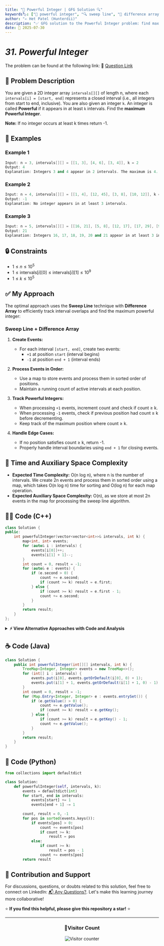 ```yaml
---
title: "🔢 Powerful Integer | GFG Solution 🔍"
keywords🏷️: ["🔢 powerful integer", "🔍 sweep line", "📍 difference array", "📈 interval overlap", "📘 GFG", "🏁 competitive programming", "📚 DSA"]
author: "✍️ Het Patel (Hunterdii)"
description: "✅ GFG solution to the Powerful Integer problem: find maximum integer appearing in at least k intervals using sweep line technique with difference array. 🚀"
date: 📅 2025-07-30
---
```



# *31. Powerful Integer*

The problem can be found at the following link: 🔗 [Question Link](https://www.geeksforgeeks.org/problems/powerfull-integer--170647/1)

## **🧩 Problem Description**

You are given a 2D integer array `intervals[][]` of length n, where each `intervals[i] = [start, end]` represents a closed interval (i.e., all integers from start to end, inclusive). You are also given an integer `k`. An integer is called **Powerful** if it appears in at least `k` intervals. Find the **maximum Powerful Integer**.

**Note:** If no integer occurs at least k times return -1.

## **📘 Examples**

### Example 1

```cpp
Input: n = 3, intervals[][] = [[1, 3], [4, 6], [3, 4]], k = 2
Output: 4
Explanation: Integers 3 and 4 appear in 2 intervals. The maximum is 4.
```

### Example 2

```cpp
Input: n = 4, intervals[][] = [[1, 4], [12, 45], [3, 8], [10, 12]], k = 3
Output: -1
Explanation: No integer appears in at least 3 intervals.
```

### Example 3

```cpp
Input: n = 5, intervals[][] = [[16, 21], [5, 8], [12, 17], [17, 29], [9, 24]], k = 3
Output: 21
Explanation: Integers 16, 17, 18, 19, 20 and 21 appear in at least 3 intervals. The maximum is 21.
```

## **🔒 Constraints**

* $1 \le n \le 10^5$
* $1 \le \text{intervals}[i][0] \le \text{intervals}[i][1] \le 10^9$
* $1 \le k \le 10^5$

## **✅ My Approach**

The optimal approach uses the **Sweep Line** technique with **Difference Array** to efficiently track interval overlaps and find the maximum powerful integer:

### **Sweep Line + Difference Array**

1. **Create Events:**
   * For each interval `[start, end]`, create two events:
     * `+1` at position `start` (interval begins)
     * `-1` at position `end + 1` (interval ends)

2. **Process Events in Order:**
   * Use a map to store events and process them in sorted order of positions.
   * Maintain a running count of active intervals at each position.

3. **Track Powerful Integers:**
   * When processing `+1` events, increment count and check if count ≥ k.
   * When processing `-1` events, check if previous position had count ≥ k before decrementing.
   * Keep track of the maximum position where count ≥ k.

4. **Handle Edge Cases:**
   * If no position satisfies count ≥ k, return -1.
   * Properly handle interval boundaries using `end + 1` for closing events.

## 📝 Time and Auxiliary Space Complexity

* **Expected Time Complexity:** O(n log n), where n is the number of intervals. We create 2n events and process them in sorted order using a map, which takes O(n log n) time for sorting and O(log n) for each map operation.
* **Expected Auxiliary Space Complexity:** O(n), as we store at most 2n events in the map for processing the sweep line algorithm.

## **🧑‍💻 Code (C++)**

```cpp
class Solution {
public:
    int powerfulInteger(vector<vector<int>>& intervals, int k) {
        map<int, int> events;
        for (auto& i : intervals) {
            events[i[0]]++;
            events[i[1] + 1]--;
        }
        int count = 0, result = -1;
        for (auto& e : events) {
            if (e.second > 0) {
                count += e.second;
                if (count >= k) result = e.first;
            } else {
                if (count >= k) result = e.first - 1;
                count += e.second;
            }
        }
        return result;
    }
};
```

<details>
<summary><b>⚡ View Alternative Approaches with Code and Analysis</b></summary>

## 📊 **2️⃣ Coordinate Compression + Difference Array**

### 💡 Algorithm Steps:

1. Extract all unique coordinates from intervals and sort them
2. Use coordinate compression to map coordinates to indices
3. Apply difference array technique on compressed coordinates
4. Find the rightmost position where overlap count ≥ k

```cpp
class Solution {
public:
    int powerfulInteger(vector<vector<int>>& intervals, int k) {
        set<int> coords;
        for (auto& i : intervals) {
            coords.insert(i[0]);
            coords.insert(i[1] + 1);
        }
        vector<int> sorted_coords(coords.begin(), coords.end());
        vector<int> diff(sorted_coords.size(), 0);
        
        for (auto& i : intervals) {
            int start_idx = lower_bound(sorted_coords.begin(), sorted_coords.end(), i[0]) - sorted_coords.begin();
            int end_idx = lower_bound(sorted_coords.begin(), sorted_coords.end(), i[1] + 1) - sorted_coords.begin();
            diff[start_idx]++;
            if (end_idx < diff.size()) diff[end_idx]--;
        }
        
        int count = 0, result = -1;
        for (int i = 0; i < diff.size(); i++) {
            count += diff[i];
            if (count >= k && i + 1 < sorted_coords.size()) 
                result = sorted_coords[i + 1] - 1;
        }
        return result;
    }
};
```

### 📝 **Complexity Analysis:**

* **Time:** ⏱️ O(n log n) - Sorting coordinates and binary search
* **Auxiliary Space:** 💾 O(n) - Storage for coordinates and difference array

### ✅ **Why This Approach?**

* Better for sparse intervals with large coordinate ranges
* Explicit coordinate handling for better debugging
* Cleaner separation of compression and processing logic

## 📊 **3️⃣ Priority Queue Based Sweep Line**

### 💡 Algorithm Steps:

1. Create events for interval starts (+1) and ends (-1) with timestamps
2. Sort events by position, with end events processed before start events at same position
3. Use running count to track current overlap at each position
4. Maintain the rightmost position where overlap count ≥ k

```cpp
class Solution {
public:
    int powerfulInteger(vector<vector<int>>& intervals, int k) {
        vector<pair<int, int>> events;
        for (auto& i : intervals) {
            events.push_back({i[0], 1});
            events.push_back({i[1] + 1, -1});
        }
        sort(events.begin(), events.end());
        
        int count = 0, result = -1, prev_pos = -1;
        for (auto& e : events) {
            if (count >= k && e.first > prev_pos) {
                result = e.first - 1;
            }
            count += e.second;
            prev_pos = e.first;
        }
        return result;
    }
};
```

### 📝 **Complexity Analysis:**

* **Time:** ⏱️ O(n log n) - Sorting events
* **Auxiliary Space:** 💾 O(n) - Storage for events

### ✅ **Why This Approach?**

* Classic sweep line algorithm pattern
* Handles edge cases naturally with event ordering
* Scales well with large coordinate ranges

## 📊 **4️⃣ Brute Force with Range Sweeping**

### 💡 Algorithm Steps:

1. Find the minimum and maximum coordinates across all intervals
2. For each integer position in the range, count overlapping intervals
3. Track the rightmost position where overlap count meets threshold k
4. Return the rightmost valid position found

```cpp
class Solution {
public:
    int powerfulInteger(vector<vector<int>>& intervals, int k) {
        if (intervals.empty()) return -1;
        
        int min_coord = INT_MAX, max_coord = INT_MIN;
        for (auto& i : intervals) {
            min_coord = min(min_coord, i[0]);
            max_coord = max(max_coord, i[1]);
        }
        
        int result = -1;
        for (int pos = min_coord; pos <= max_coord; pos++) {
            int count = 0;
            for (auto& i : intervals) {
                if (pos >= i[0] && pos <= i[1]) count++;
            }
            if (count >= k) result = pos;
        }
        return result;
    }
};
```

### 📝 **Complexity Analysis:**

* **Time:** ⏱️ O(n * m) - Where m is the coordinate range
* **Auxiliary Space:** 💾 O(1) - Only constant extra space

### ✅ **Why This Approach?**

* Simple and intuitive logic
* Good for small coordinate ranges
* Easy to understand and verify correctness

> **Note:** This approach results in **Time Limit Exceeded (TLE)** for large inputs _(fails on large coordinate ranges due to time constraints)_.

## 📊 **5️⃣ Segment Tree Range Query**

### 💡 Algorithm Steps:

1. Use coordinate compression to map all coordinates to a smaller range
2. Build a segment tree on the compressed coordinates
3. For each interval, perform range update (+1) on the segment tree
4. Query each position to find the maximum position with count ≥ k

```cpp
class Solution {
    vector<int> tree, lazy;
    void build(int node, int start, int end) {
        if (start == end) tree[node] = lazy[node] = 0;
        else {
            int mid = (start + end) / 2;
            build(2*node, start, mid);
            build(2*node+1, mid+1, end);
            tree[node] = lazy[node] = 0;
        }
    }
    void updateLazy(int node, int start, int end) {
        if (lazy[node] != 0) {
            tree[node] += lazy[node];
            if (start != end) {
                lazy[2*node] += lazy[node];
                lazy[2*node+1] += lazy[node];
            }
            lazy[node] = 0;
        }
    }
    void updateRange(int node, int start, int end, int l, int r, int val) {
        updateLazy(node, start, end);
        if (start > r || end < l) return;
        if (start >= l && end <= r) {
            lazy[node] += val;
            updateLazy(node, start, end);
            return;
        }
        int mid = (start + end) / 2;
        updateRange(2*node, start, mid, l, r, val);
        updateRange(2*node+1, mid+1, end, l, r, val);
    }
    int query(int node, int start, int end, int idx) {
        updateLazy(node, start, end);
        if (start == end) return tree[node];
        int mid = (start + end) / 2;
        if (idx <= mid) return query(2*node, start, mid, idx);
        return query(2*node+1, mid+1, end, idx);
    }
public:
    int powerfulInteger(vector<vector<int>>& intervals, int k) {
        set<int> coords;
        for (auto& i : intervals) {
            coords.insert(i[0]);
            coords.insert(i[1]);
        }
        vector<int> sorted_coords(coords.begin(), coords.end());
        int n = sorted_coords.size();
        tree.resize(4 * n);
        lazy.resize(4 * n);
        build(1, 0, n - 1);
        for (auto& i : intervals) {
            int start_idx = lower_bound(sorted_coords.begin(), sorted_coords.end(), i[0]) - sorted_coords.begin();
            int end_idx = lower_bound(sorted_coords.begin(), sorted_coords.end(), i[1]) - sorted_coords.begin();
            updateRange(1, 0, n - 1, start_idx, end_idx, 1);
        }
        int result = -1;
        for (int i = 0; i < n; i++) {
            if (query(1, 0, n - 1, i) >= k) {
                result = sorted_coords[i];
            }
        }
        return result;
    }
};
```

### 📝 **Complexity Analysis:**

* **Time:** ⏱️ O(n log n) - Coordinate compression and segment tree operations
* **Auxiliary Space:** 💾 O(n) - Segment tree storage

### ✅ **Why This Approach?**

* Powerful for complex range queries
* Supports dynamic updates efficiently
* Good for multiple query scenarios

## 🆚 **🔍 Comparison of Approaches**

| 🚀 **Approach**                    | ⏱️ **Time Complexity** | 💾 **Space Complexity** | ✅ **Pros**                        | ⚠️ **Cons**                           |
| ---------------------------------- | ---------------------- | ----------------------- | --------------------------------- | ------------------------------------- |
| 🏷️ **Sweep Line with Difference Array**       | 🟢 O(n log n)          | 🟢 O(n)                 | 🚀 Simple and clean               | 🔧 Map overhead                       |
| 🔍 **Coordinate Compression**      | 🟢 O(n log n)          | 🟡 O(n)                 | 📖 Explicit coordinate handling   | 💾 More complex implementation       |
| 🔄 **Priority Queue Sweep**       | 🟢 O(n log n)          | 🟢 O(n)                 | ⭐ Classic sweep line pattern     | 🔧 Complex event handling            |
| 📊 **Brute Force (TLE)**          | 🔴 O(n * range)        | 🟢 O(1)                 | 🎯 Simple and intuitive           | 🐌 Poor performance on large ranges  |
| 🌳 **Segment Tree**               | 🟢 O(n log n)          | 🟡 O(n)                 | 🔧 Powerful for complex queries   | 💾 Complex implementation            |

### 🏆 **Best Choice Recommendation**

| 🎯 **Scenario**                                    | 🎖️ **Recommended Approach**          | 🔥 **Performance Rating** |
| -------------------------------------------------- | ------------------------------------- | ------------------------- |
| 🏅 **General purpose solution**                   | 🥇 **Sweep Line with Difference Array**          | ★★★★★                     |
| 📖 **Large sparse coordinates**                   | 🥈 **Coordinate Compression**         | ★★★★☆                     |
| 🔧 **Small coordinate range**                     | 🥉 **Brute Force (TLE)**             | ★★★☆☆                     |
| 🎯 **Interview/Learning sweep line**              | 🏅 **Priority Queue Sweep**          | ★★★★★                     |
| 🌳 **Multiple complex queries**                   | 🎖️ **Segment Tree**                   | ★★★★☆                     |

</details>

## **☕ Code (Java)**

```java
class Solution {
    public int powerfulInteger(int[][] intervals, int k) {
        TreeMap<Integer, Integer> events = new TreeMap<>();
        for (int[] i : intervals) {
            events.put(i[0], events.getOrDefault(i[0], 0) + 1);
            events.put(i[1] + 1, events.getOrDefault(i[1] + 1, 0) - 1);
        }
        int count = 0, result = -1;
        for (Map.Entry<Integer, Integer> e : events.entrySet()) {
            if (e.getValue() > 0) {
                count += e.getValue();
                if (count >= k) result = e.getKey();
            } else {
                if (count >= k) result = e.getKey() - 1;
                count += e.getValue();
            }
        }
        return result;
    }
}
```

## **🐍 Code (Python)**

```python
from collections import defaultdict

class Solution:
    def powerfulInteger(self, intervals, k):
        events = defaultdict(int)
        for start, end in intervals:
            events[start] += 1
            events[end + 1] -= 1
        
        count, result = 0, -1
        for pos in sorted(events.keys()):
            if events[pos] > 0:
                count += events[pos]
                if count >= k:
                    result = pos
            else:
                if count >= k:
                    result = pos - 1
                count += events[pos]
        return result
```

## 🧠 Contribution and Support

For discussions, questions, or doubts related to this solution, feel free to connect on LinkedIn: [📬 Any Questions?](https://www.linkedin.com/in/patel-hetkumar-sandipbhai-8b110525a/). Let's make this learning journey more collaborative!

⭐ **If you find this helpful, please give this repository a star!** ⭐

---

<div align="center">
  <h3><b>📍Visitor Count</b></h3>
</div>

<p align="center">
  <img src="https://visitor-badge.laobi.icu/badge?page_id=Hunterdii.GeeksforGeeks-POTD" alt="Visitor counter" />
</p>
